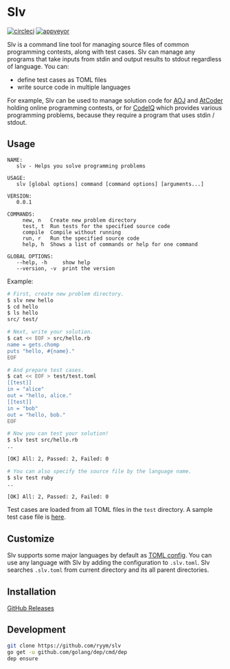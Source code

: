 # Slv

[![circleci](https://circleci.com/gh/ryym/slv.svg?style=svg)](https://circleci.com/gh/ryym/slv)
[![appveyor](https://ci.appveyor.com/api/projects/status/8e2o0r8bgcfobxmi?svg=true)](https://ci.appveyor.com/project/ryym/slv)

Slv is a command line tool for managing source files of common programming contests, along with test cases.
Slv can manage any programs that take inputs from stdin and output results to stdout regardless of language. 
You can:

- define test cases as TOML files
- write source code in multiple languages

For example, Slv can be used to manage solution code for
[AOJ][aoj] and [AtCoder][at-coder] holding online programming contests,
or for [CodeIQ][code-iq] which provides various programming problems,
because they require a program that uses stdin / stdout.

[aoj]: http://judge.u-aizu.ac.jp/onlinejudge/index.jsp
[at-coder]: https://atcoder.jp/?lang=en
[code-iq]: https://codeiq.jp/

## Usage

```
NAME:
   slv - Helps you solve programming problems

USAGE:
   slv [global options] command [command options] [arguments...]

VERSION:
   0.0.1

COMMANDS:
     new, n   Create new problem directory
     test, t  Run tests for the specified source code
     compile  Compile without running
     run, r   Run the specified source code
     help, h  Shows a list of commands or help for one command

GLOBAL OPTIONS:
   --help, -h     show help
   --version, -v  print the version
```

Example:

```bash
# First, create new problem directory.
$ slv new hello
$ cd hello
$ ls hello
src/ test/

# Next, write your solution.
$ cat << EOF > src/hello.rb
name = gets.chomp
puts "hello, #{name}."
EOF

# And prepare test cases.
$ cat << EOF > test/test.toml
[[test]]
in = "alice"
out = "hello, alice."
[[test]]
in = "bob"
out = "hello, bob."
EOF

# Now you can test your solution!
$ slv test src/hello.rb
..

[OK] All: 2, Passed: 2, Failed: 0 

# You can also specify the source file by the language name.
$ slv test ruby
..

[OK] All: 2, Passed: 2, Failed: 0 
```

Test cases are loaded from all TOML files in the `test` directory.
A sample test case file is [here](sample_cases.toml).

## Customize

Slv supports some major languages by default as [TOML config][default-langs].
You can use any language with Slv by adding the configuration to `.slv.toml`.
Slv searches `.slv.toml` from current directory and its all parent directories.


[default-langs]: https://github.com/ryym/slv/blob/master/slv/config.go

## Installation

[GitHub Releases](https://github.com/ryym/slv/releases)

## Development

```sh
git clone https://github.com/ryym/slv
go get -u github.com/golang/dep/cmd/dep
dep ensure
```

